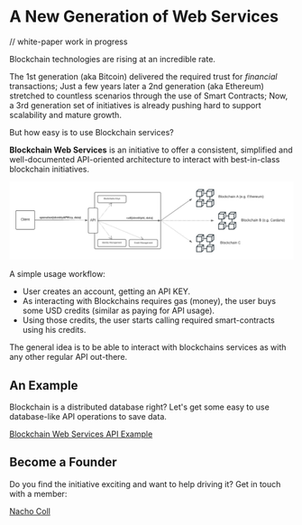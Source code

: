 # A New Generation of Web Services

// white-paper work in progress

Blockchain technologies are rising at an incredible rate.

The 1st generation (aka Bitcoin) delivered the required trust for *financial* transactions; Just a few years later a 2nd generation (aka Ethereum) stretched to countless scenarios through the use of Smart Contracts; Now, a 3rd generation set of initiatives is already pushing hard to support scalability and mature growth.

But how easy is to use Blockchain services?

**Blockchain Web Services** is an initiative to offer a consistent, simplified and well-documented API-oriented architecture to interact with best-in-class blockchain initiatives.

![Blockchain Web Services API](img/API_BlockchainWS.png)

A simple usage workflow:

- User creates an account, getting an API KEY.
- As interacting with Blockchains requires gas (money), the user buys some USD credits (similar as paying for API usage).
- Using those credits, the user starts calling required smart-contracts using his credits.

The general idea is to be able to interact with blockchains services as with any other regular API out-there.

## An Example

Blockchain is a distributed database right? Let's get some easy to use database-like API operations to save data.

[Blockchain Web Services API Example](example.md)


## Become a Founder

Do you find the initiative exciting and want to help driving it? Get in touch with a member:

[Nacho Coll](https://www.linkedin.com/in/nacho-coll/)
